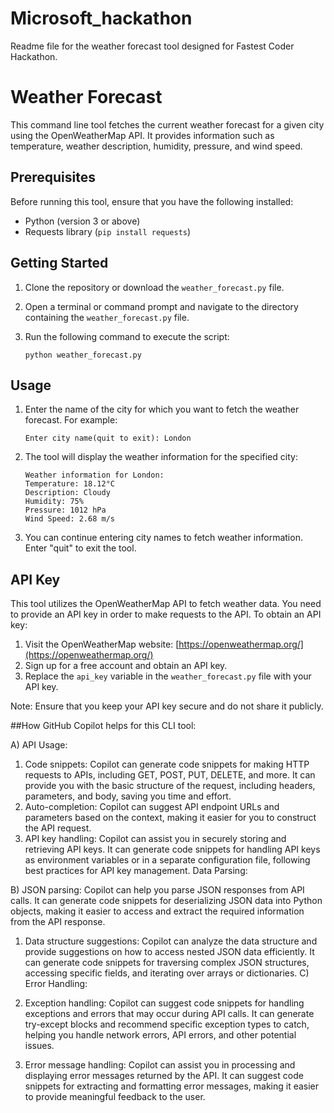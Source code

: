 # Microsoft_hackathon
Readme file for the weather forecast tool designed for Fastest Coder Hackathon.


# Weather Forecast

This command line tool fetches the current weather forecast for a given city using the OpenWeatherMap API. It provides information such as temperature, weather description, humidity, pressure, and wind speed.

## Prerequisites

Before running this tool, ensure that you have the following installed:

- Python (version 3 or above)
- Requests library (`pip install requests`)

## Getting Started

1. Clone the repository or download the `weather_forecast.py` file.
2. Open a terminal or command prompt and navigate to the directory containing the `weather_forecast.py` file.
3. Run the following command to execute the script:

   ```shell
   python weather_forecast.py
   ```

## Usage

1. Enter the name of the city for which you want to fetch the weather forecast. For example:

   ```
   Enter city name(quit to exit): London
   ```

2. The tool will display the weather information for the specified city:

   ```
   Weather information for London:
   Temperature: 18.12°C
   Description: Cloudy
   Humidity: 75%
   Pressure: 1012 hPa
   Wind Speed: 2.68 m/s
   ```

3. You can continue entering city names to fetch weather information. Enter "quit" to exit the tool.

## API Key

This tool utilizes the OpenWeatherMap API to fetch weather data. You need to provide an API key in order to make requests to the API. To obtain an API key:

1. Visit the OpenWeatherMap website: [https://openweathermap.org/](https://openweathermap.org/)
2. Sign up for a free account and obtain an API key.
3. Replace the `api_key` variable in the `weather_forecast.py` file with your API key.

Note: Ensure that you keep your API key secure and do not share it publicly.

##How GitHub Copilot helps for this CLI tool:

A) API Usage:

1) Code snippets: Copilot can generate code snippets for making HTTP requests to APIs, including GET, POST, PUT, DELETE, and more. It can provide you with the basic structure of the request, including headers, parameters, and body, saving you time and effort.
2) Auto-completion: Copilot can suggest API endpoint URLs and parameters based on the context, making it easier for you to construct the API request.
3) API key handling: Copilot can assist you in securely storing and retrieving API keys. It can generate code snippets for handling API keys as environment variables or in a separate configuration file, following best practices for API key management.
Data Parsing:

B) JSON parsing: Copilot can help you parse JSON responses from API calls. It can generate code snippets for deserializing JSON data into Python objects, making it easier to access and extract the required information from the API response.
1) Data structure suggestions: Copilot can analyze the data structure and provide suggestions on how to access nested JSON data efficiently. It can generate code snippets for traversing complex JSON structures, accessing specific fields, and iterating over arrays or dictionaries.
C) Error Handling:

1) Exception handling: Copilot can suggest code snippets for handling exceptions and errors that may occur during API calls. It can generate try-except blocks and recommend specific exception types to catch, helping you handle network errors, API errors, and other potential issues.
2) Error message handling: Copilot can assist you in processing and displaying error messages returned by the API. It can suggest code snippets for extracting and formatting error messages, making it easier to provide meaningful feedback to the user.
